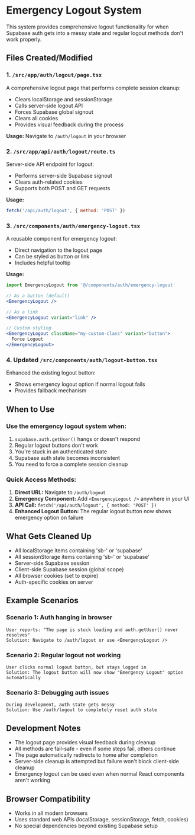 # Emergency Logout System

This system provides comprehensive logout functionality for when Supabase auth gets into a messy state and regular logout methods don't work properly.

## Files Created/Modified

### 1. `/src/app/auth/logout/page.tsx`
A comprehensive logout page that performs complete session cleanup:
- Clears localStorage and sessionStorage
- Calls server-side logout API
- Forces Supabase global signout
- Clears all cookies
- Provides visual feedback during the process

**Usage:** Navigate to `/auth/logout` in your browser

### 2. `/src/app/api/auth/logout/route.ts`
Server-side API endpoint for logout:
- Performs server-side Supabase signout
- Clears auth-related cookies
- Supports both POST and GET requests

**Usage:** 
```javascript
fetch('/api/auth/logout', { method: 'POST' })
```

### 3. `/src/components/auth/emergency-logout.tsx`
A reusable component for emergency logout:
- Direct navigation to the logout page
- Can be styled as button or link
- Includes helpful tooltip

**Usage:**
```jsx
import EmergencyLogout from '@/components/auth/emergency-logout'

// As a button (default)
<EmergencyLogout />

// As a link
<EmergencyLogout variant="link" />

// Custom styling
<EmergencyLogout className="my-custom-class" variant="button">
  Force Logout
</EmergencyLogout>
```

### 4. Updated `/src/components/auth/logout-button.tsx`
Enhanced the existing logout button:
- Shows emergency logout option if normal logout fails
- Provides fallback mechanism

## When to Use

### Use the emergency logout system when:
1. `supabase.auth.getUser()` hangs or doesn't respond
2. Regular logout buttons don't work
3. You're stuck in an authenticated state
4. Supabase auth state becomes inconsistent
5. You need to force a complete session cleanup

### Quick Access Methods:

1. **Direct URL:** Navigate to `/auth/logout`
2. **Emergency Component:** Add `<EmergencyLogout />` anywhere in your UI
3. **API Call:** `fetch('/api/auth/logout', { method: 'POST' })`
4. **Enhanced Logout Button:** The regular logout button now shows emergency option on failure

## What Gets Cleaned Up

- All localStorage items containing 'sb-' or 'supabase'
- All sessionStorage items containing 'sb-' or 'supabase'
- Server-side Supabase session
- Client-side Supabase session (global scope)
- All browser cookies (set to expire)
- Auth-specific cookies on server

## Example Scenarios

### Scenario 1: Auth hanging in browser
```
User reports: "The page is stuck loading and auth.getUser() never resolves"
Solution: Navigate to /auth/logout or use <EmergencyLogout />
```

### Scenario 2: Regular logout not working
```
User clicks normal logout button, but stays logged in
Solution: The logout button will now show "Emergency Logout" option automatically
```

### Scenario 3: Debugging auth issues
```
During development, auth state gets messy
Solution: Use /auth/logout to completely reset auth state
```

## Development Notes

- The logout page provides visual feedback during cleanup
- All methods are fail-safe - even if some steps fail, others continue
- The page automatically redirects to home after completion
- Server-side cleanup is attempted but failure won't block client-side cleanup
- Emergency logout can be used even when normal React components aren't working

## Browser Compatibility

- Works in all modern browsers
- Uses standard web APIs (localStorage, sessionStorage, fetch, cookies)
- No special dependencies beyond existing Supabase setup
